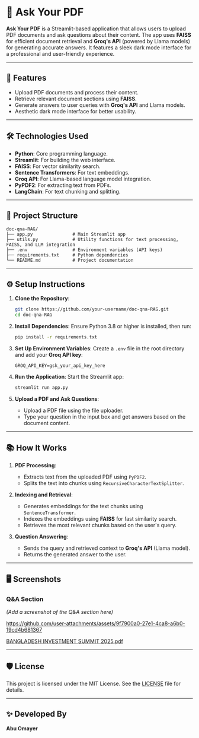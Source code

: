 # 📄 Ask Your PDF

**Ask Your PDF** is a Streamlit-based application that allows users to upload PDF documents and ask questions about their content. The app uses **FAISS** for efficient document retrieval and **Groq's API** (powered by Llama models) for generating accurate answers. It features a sleek dark mode interface for a professional and user-friendly experience.

---

## 🚀 Features

- Upload PDF documents and process their content.
- Retrieve relevant document sections using **FAISS**.
- Generate answers to user queries with **Groq's API** and Llama models.
- Aesthetic dark mode interface for better usability.

---

## 🛠️ Technologies Used

- **Python**: Core programming language.
- **Streamlit**: For building the web interface.
- **FAISS**: For vector similarity search.
- **Sentence Transformers**: For text embeddings.
- **Groq API**: For Llama-based language model integration.
- **PyPDF2**: For extracting text from PDFs.
- **LangChain**: For text chunking and splitting.

---

## 📂 Project Structure

```
doc-qna-RAG/
├── app.py               # Main Streamlit app
├── utils.py             # Utility functions for text processing, FAISS, and LLM integration
├── .env                 # Environment variables (API keys)
├── requirements.txt     # Python dependencies
└── README.md            # Project documentation
```

---

## ⚙️ Setup Instructions

1. **Clone the Repository**:
   ```bash
   git clone https://github.com/your-username/doc-qna-RAG.git
   cd doc-qna-RAG
   ```

2. **Install Dependencies**:
   Ensure Python 3.8 or higher is installed, then run:
   ```bash
   pip install -r requirements.txt
   ```

3. **Set Up Environment Variables**:
   Create a `.env` file in the root directory and add your **Groq API key**:
   ```properties
   GROQ_API_KEY=gsk_your_api_key_here
   ```

4. **Run the Application**:
   Start the Streamlit app:
   ```bash
   streamlit run app.py
   ```

5. **Upload a PDF and Ask Questions**:
   - Upload a PDF file using the file uploader.
   - Type your question in the input box and get answers based on the document content.

---

## 📚 How It Works

1. **PDF Processing**:
   - Extracts text from the uploaded PDF using `PyPDF2`.
   - Splits the text into chunks using `RecursiveCharacterTextSplitter`.

2. **Indexing and Retrieval**:
   - Generates embeddings for the text chunks using `SentenceTransformer`.
   - Indexes the embeddings using **FAISS** for fast similarity search.
   - Retrieves the most relevant chunks based on the user's query.

3. **Question Answering**:
   - Sends the query and retrieved context to **Groq's API** (Llama model).
   - Returns the generated answer to the user.

---

## 🖥️ Screenshots


### Q&A Section
*(Add a screenshot of the Q&A section here)*


https://github.com/user-attachments/assets/9f7900a0-27e1-4ca8-a6b0-19cd4b681367




[BANGLADESH INVESTMENT SUMMIT 2025.pdf](https://file.mofa.gov.bd/media/6f16aa9a-6de9-46b7-b923-43a6c4b935a5/BANGLADESH%20INVESTMENT%20SUMMIT%202025.pdf)



---

## 🛡️ License

This project is licensed under the MIT License. See the [LICENSE](LICENSE) file for details.

---

## ✨ Developed By

**Abu Omayer**
